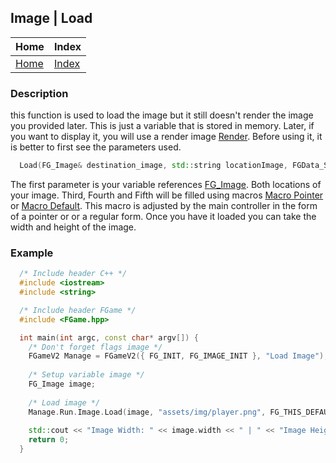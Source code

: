 ## Image | Load

| Home                     | Index                          |
|:-------------------------|:-------------------------------|
| [Home](../../index.html) | [Index](../documentation.html) |

### Description
this function is used to load the image but it still doesn't render the image you provided later. 
This is just a variable that is stored in memory. Later, if you want to display it, you will use 
a render image [Render](./render.html).
Before using it, it is better to first see the parameters used.
```cpp
  Load(FG_Image& destination_image, std::string locationImage, FGData_System& system, std::string& message_error, bool& errorEvent)
```

The first parameter is your variable references [FG_Image](../struct/fg_image.html). 
Both locations of your image. Third, Fourth and Fifth 
will be filled using macros [Macro Pointer](../macro/fgame_this_pointer.html) or [Macro Default](../macro/fgame_this_default.html).
This macro is adjusted by the main controller in the form of a pointer or or a regular form.
Once you have it loaded you can take the width and height of the image.

### Example
```cpp
  /* Include header C++ */
  #include <iostream>
  #include <string>

  /* Include header FGame */
  #include <FGame.hpp>

  int main(int argc, const char* argv[]) {
    /* Don't forget flags image */
    FGameV2 Manage = FGameV2({ FG_INIT, FG_IMAGE_INIT }, "Load Image");
    
    /* Setup variable image */
    FG_Image image;
    
    /* Load image */
    Manage.Run.Image.Load(image, "assets/img/player.png", FG_THIS_DEFAULT(Manage));
    
    std::cout << "Image Width: " << image.width << " | " << "Image Height: " << image.height << std::endl;
    return 0;
  }
```
